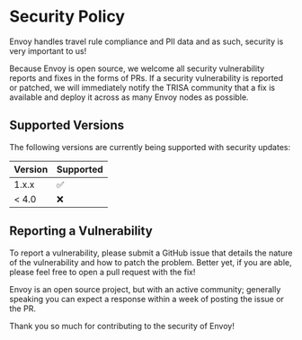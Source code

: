 # Security Policy

Envoy handles travel rule compliance and PII data and as such, security is very important to us! 

Because Envoy is open source, we welcome all security vulnerability reports and fixes in the forms of PRs.
If a security vulnerability is reported or patched, we will immediately notify the TRISA community that a 
fix is available and deploy it across as many Envoy nodes as possible. 

## Supported Versions

The following versions are currently being supported with security updates:

| Version | Supported          |
| ------- | ------------------ |
| 1.x.x   | :white_check_mark: |
| < 4.0   | :x:                |

## Reporting a Vulnerability

To report a vulnerability, please submit a GitHub issue that details the nature of the vulnerability and
how to patch the problem. Better yet, if you are able, please feel free to open a pull request with the
fix! 

Envoy is an open source project, but with an active community; generally speaking you can expect a response
within a week of posting the issue or the PR. 

Thank you so much for contributing to the security of Envoy!
